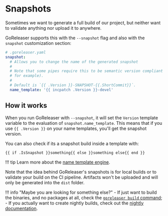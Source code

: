 # Snapshots

Sometimes we want to generate a full build of our project,
but neither want to validate anything nor upload it to anywhere.

GoReleaser supports this with the `--snapshot` flag
and also with the `snapshot` customization section:

```yaml
# .goreleaser.yaml
snapshot:
  # Allows you to change the name of the generated snapshot
  #
  # Note that some pipes require this to be semantic version compliant (nfpm,
  # for example).
  #
  # Default is `{{ .Version }}-SNAPSHOT-{{.ShortCommit}}`.
  name_template: '{{ incpatch .Version }}-devel'
```

## How it works

When you run GoReleaser with `--snapshot`, it will set the `Version` template variable to the evaluation of `snapshot.name_template`.
This means that if you use `{{ .Version }}` on your name templates, you'll get the snapshot version.

You can also check if its a snapshot build inside a template with:

```
{{ if .IsSnapshot }}something{{ else }}something else{{ end }}
```

!!! tip
    Learn more about the [name template engine](/customization/templates/).

Note that the idea behind GoReleaser's snapshots is for local builds or to validate your build on the CI pipeline.
Artifacts won't be uploaded and will only be generated into the `dist` folder.

!!! info "Maybe you are looking for something else?"
    - If just want to build the binaries, and no packages at all, check the [`goreleaser build` command](/cmd/goreleaser_build/);
    - If you actually want to create nightly builds, check out the [nightly documentation](/customization/nightly/).
